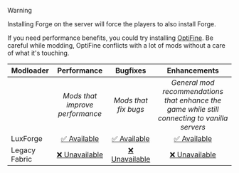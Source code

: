 > [!WARNING]
> Installing Forge on the server will force the players to also install Forge.
>
> If you need performance benefits, you could try installing [OptiFine](https://optifine.net/adloadx?f=OptiFine_1.5.2_HD_U_D5.zip). Be careful while modding, OptiFine conflicts with a lot of mods without a care of what it's touching.

| Modloader | Performance | Bugfixes | Enhancements |
| --- | :---: | :---: | :---: |
| | *Mods that improve performance* | *Mods that fix bugs* | *General mod recommendations that enhance the game while still connecting to vanilla servers* |
| LuxForge | [✅ Available](forge/optimizations.md) | [✅ Available](forge/fixes.md) | [✅ Available](forge/enhancements.md) |
| Legacy Fabric | [❌ Unavailable](legacy/optimizations.md) | [❌ Unavailable](legacy/fixes.md) | [❌ Unavailable](legacy/enhancements.md) |